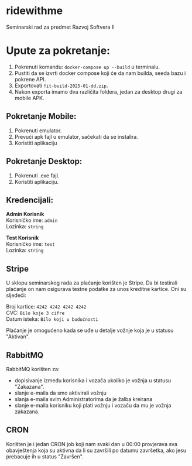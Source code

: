 # **ridewithme**
Seminarski rad za predmet Razvoj Softvera II 

# Upute za pokretanje:
1. Pokrenuti komandu: ```docker-compose up --build``` u terminalu.
2. Pustiti da se izvrti docker compose koji će da nam builda, seeda bazu i pokrene API.
3. Exportovati ```fit-build-2025-01-dd.zip```.
4. Nakon exporta imamo dva različita foldera, jedan za desktop drugi za mobile APK.

## Pokretanje Mobile:
1. Pokrenuti emulator.
2. Prevući apk fajl u emulator, sačekati da se instalira.
3. Koristiti aplikaciju

## Pokretanje Desktop:
1. Pokrenuti .exe fajl.
2. Koristiti aplikaciju.

## Kredencijali:
**Admin Korisnik**\
  Korisničko ime: ```admin```\
  Lozinka: ```string```

**Test Korisnik**\
  Korisničko ime: ```test```\
  Lozinka: ```string```

## Stripe
U sklopu seminarskog rada za plaćanje korišten je Stripe. Da bi testirali plaćanje on nam osigurava testne podatke za unos kreditne kartice. Oni su sljedeći:

Broj kartice: ```4242 4242 4242 4242```\
CVC: ```Bilo koje 3 cifre```\
Datum isteka: ```Bilo koji u budućnosti```

Plaćanje je omogućeno kada se uđe u detalje vožnje koja je u statusu "Aktivan".


## RabbitMQ
RabbitMQ korišten za:
- dopisivanje između korisnika i vozača ukoliko je vožnja u statusu "Zakazana".
- slanje e-maila da smo aktivirali vožnju
- slanja e-maila svim Administratorima da je žalba kreirana
- slanje e-maila korisniku koji plati vožnju i vozaču da mu je vožnja zakazana.

## CRON
Korišten je i jedan CRON job koji nam svaki dan u 00:00 provjerava sva obavještenja koja su aktivna da li su završili po datumu završetka, ako jesu prebacuje ih u status "Završen".
